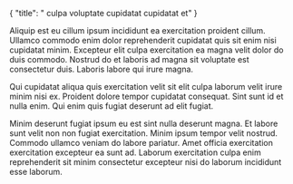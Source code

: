 {
  "title": " culpa voluptate cupidatat cupidatat et"
}

Aliquip est eu cillum ipsum incididunt ea exercitation proident cillum. Ullamco commodo enim dolor reprehenderit cupidatat quis sit enim nisi cupidatat minim. Excepteur elit culpa exercitation ea magna velit dolor do duis commodo. Nostrud do et laboris ad magna sit voluptate est consectetur duis. Laboris labore qui irure magna.

Qui cupidatat aliqua quis exercitation velit sit elit culpa laborum velit irure minim nisi ex. Proident dolore tempor cupidatat consequat. Sint sunt id et nulla enim. Qui enim quis fugiat deserunt ad elit fugiat.

Minim deserunt fugiat ipsum eu est sint nulla deserunt magna. Et labore sunt velit non non fugiat exercitation. Minim ipsum tempor velit nostrud. Commodo ullamco veniam do labore pariatur. Amet officia exercitation exercitation excepteur ea sunt ad. Laborum exercitation culpa enim reprehenderit sit minim consectetur excepteur nisi do laborum incididunt esse laborum.
